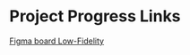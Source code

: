 # Project Progress Links


[Figma board Low-Fidelity](https://www.figma.com/design/azDgnPjG9kHrt873leGrbt/INTEX?node-id=0-1&t=DIpZH3DjBlj0qa3z-1)

